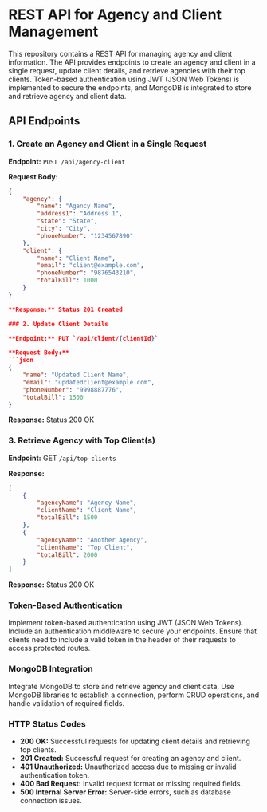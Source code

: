 # REST API for Agency and Client Management

This repository contains a REST API for managing agency and client information. The API provides endpoints to create an agency and client in a single request, update client details, and retrieve agencies with their top clients. Token-based authentication using JWT (JSON Web Tokens) is implemented to secure the endpoints, and MongoDB is integrated to store and retrieve agency and client data.

## API Endpoints

### 1. Create an Agency and Client in a Single Request

**Endpoint:** `POST /api/agency-client`

**Request Body:**
```json
{
    "agency": {
        "name": "Agency Name",
        "address1": "Address 1",
        "state": "State",
        "city": "City",
        "phoneNumber": "1234567890"
    },
    "client": {
        "name": "Client Name",
        "email": "client@example.com",
        "phoneNumber": "9876543210",
        "totalBill": 1000
    }
}

**Response:** Status 201 Created

### 2. Update Client Details

**Endpoint:** PUT `/api/client/{clientId}`

**Request Body:**
```json
{
    "name": "Updated Client Name",
    "email": "updatedclient@example.com",
    "phoneNumber": "9998887776",
    "totalBill": 1500
}
```

**Response:** Status 200 OK

### 3. Retrieve Agency with Top Client(s)

**Endpoint:** GET `/api/top-clients`

**Response:**
```json
[
    {
        "agencyName": "Agency Name",
        "clientName": "Client Name",
        "totalBill": 1500
    },
    {
        "agencyName": "Another Agency",
        "clientName": "Top Client",
        "totalBill": 2000
    }
]
```

**Response:** Status 200 OK

### Token-Based Authentication

Implement token-based authentication using JWT (JSON Web Tokens). Include an authentication middleware to secure your endpoints. Ensure that clients need to include a valid token in the header of their requests to access protected routes.

### MongoDB Integration

Integrate MongoDB to store and retrieve agency and client data. Use MongoDB libraries to establish a connection, perform CRUD operations, and handle validation of required fields.

### HTTP Status Codes

- **200 OK:** Successful requests for updating client details and retrieving top clients.
- **201 Created:** Successful request for creating an agency and client.
- **401 Unauthorized:** Unauthorized access due to missing or invalid authentication token.
- **400 Bad Request:** Invalid request format or missing required fields.
- **500 Internal Server Error:** Server-side errors, such as database connection issues.
